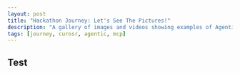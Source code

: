 ```yaml
---
layout: post
title: "Hackathon Journey: Let's See The Pictures!"
description: "A gallery of images and videos showing examples of Agentic CLI Tools and of MCP."
tags: [journey, curosr, agentic, mcp]
---
```


## Test
